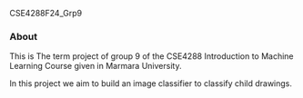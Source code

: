 CSE4288F24_Grp9

### About

This is The term project of group 9 of the CSE4288 Introduction to Machine Learning Course given in Marmara University.

In this project we aim to build an image classifier to classify child drawings.

